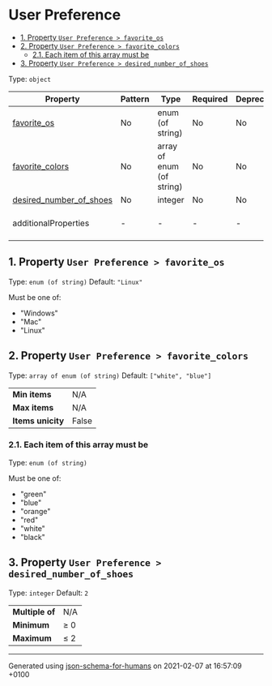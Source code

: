 # User Preference

- [1. Property `User Preference > favorite_os`](#favorite_os)
- [2. Property `User Preference > favorite_colors`](#favorite_colors)
  - [2.1. Each item of this array must be](#autogenerated_heading_2)
- [3. Property `User Preference > desired_number_of_shoes`](#desired_number_of_shoes)

Type: `object`

| Property | Pattern | Type | Required | Deprecated | Additional | Description |
| -------- | ------- | ---- | -------- | ---------- | ---------- | ----------- |
| [favorite_os](#favorite_os)|No|enum (of string)|No|No| No|-|
| [favorite_colors](#favorite_colors)|No|array of enum (of string)|No|No| No|-|
| [desired_number_of_shoes](#desired_number_of_shoes)|No|integer|No|No| No|-|
  | additionalProperties | - | - | - | - |  [![made-with-Markdown](https://img.shields.io/badge/Any%20type-allowed-green)](# "Additional Properties of any type are allowed.") | - |

## <a name="favorite_os"></a>1. Property `User Preference > favorite_os`

Type: `enum (of string)`
Default: `"Linux"`

Must be one of:
* "Windows"
* "Mac"
* "Linux"

## <a name="favorite_colors"></a>2. Property `User Preference > favorite_colors`

Type: `array of enum (of string)`
Default: `["white", "blue"]`

<table>
 	<tr>
    <td><b>Min items</b></td>
    <td>N/A</td>
 	</tr>
	<tr>
    <td><b>Max items</b></td>
    <td>N/A</td>
	</tr>
	<tr>
    <td><b>Items unicity</b></td>
    <td>False</td>
 	</tr>
</table>

### <a name="autogenerated_heading_2"></a>2.1. Each item of this array must be

Type: `enum (of string)`

Must be one of:
* "green"
* "blue"
* "orange"
* "red"
* "white"
* "black"

## <a name="desired_number_of_shoes"></a>3. Property `User Preference > desired_number_of_shoes`

Type: `integer`
Default: `2`

<table>
 	<tr>
    <td><b>Multiple of</b></td>
    <td>N/A</td>
 	</tr>
    <td><b>Minimum</b></td>
    <td>&ge; 0</td>
 	</tr>
	<tr>
    <td><b>Maximum</b></td>
    <td>&le; 2</td>
 	</tr>
</table>

----------------------------------------------------------------------------------------------------------------------------
Generated using [json-schema-for-humans](https://github.com/coveooss/json-schema-for-humans) on 2021-02-07 at 16:57:09 +0100
